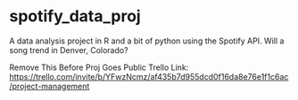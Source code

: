 # spotify_data_proj
A data analysis project in R and a bit of python using the Spotify API.
Will a song trend in Denver, Colorado?




Remove This Before Proj Goes Public Trello Link: 
https://trello.com/invite/b/YFwzNcmz/af435b7d955dcd0f16da8e76e1f1c6ac/project-management
